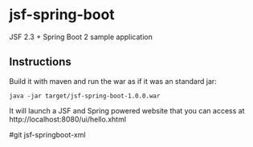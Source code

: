 # jsf-spring-boot
JSF 2.3 + Spring Boot 2 sample application

## Instructions
Build it with maven and run the war as if it was an standard jar:

`java -jar target/jsf-spring-boot-1.0.0.war`

It will launch a JSF and Spring powered website that you can access at http://localhost:8080/ui/hello.xhtml

#git jsf-springboot-xml
